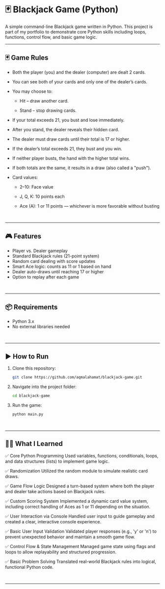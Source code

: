 # 🃏 Blackjack Game (Python)

A simple command-line Blackjack game written in Python. This project is part of my portfolio to demonstrate core Python skills including loops, functions, control flow, and basic game logic.

---

## 🃏 Game Rules

- Both the player (you) and the dealer (computer) are dealt 2 cards.

- You can see both of your cards and only one of the dealer’s cards.

- You may choose to:

  - Hit – draw another card.

  - Stand – stop drawing cards.

- If your total exceeds 21, you bust and lose immediately.

- After you stand, the dealer reveals their hidden card.

- The dealer must draw cards until their total is 17 or higher.

- If the dealer’s total exceeds 21, they bust and you win.

- If neither player busts, the hand with the higher total wins.

- If both totals are the same, it results in a draw (also called a "push").

- Card values:

  - 2–10: Face value

  - J, Q, K: 10 points each

  - Ace (A): 1 or 11 points — whichever is more favorable without busting

<br>

---


## 🎮 Features

- Player vs. Dealer gameplay
- Standard Blackjack rules (21-point system)
- Random card dealing with score updates
- Smart Ace logic: counts as 11 or 1 based on hand
- Dealer auto-draws until reaching 17 or higher
- Option to replay after each game
<br>

---


## 📦 Requirements

- Python 3.x
- No external libraries needed
<br>

---

## ▶️ How to Run

1. Clone this repository:
   ```bash
   git clone https://github.com/aqmalahamat/blackjack-game.git
   ```
2. Navigate into the project folder:  
   ```bash
   cd blackjack-game
   ```
3. Run the game:
   ```bash
   python main.py
   ```
<br>

---

## ✍🏻 What I Learned

✅ Core Python Programming
Used variables, functions, conditionals, loops, and data structures (lists) to implement game logic.

✅ Randomization
Utilized the random module to simulate realistic card draws.

✅ Game Flow Logic
Designed a turn-based system where both the player and dealer take actions based on Blackjack rules.

✅ Custom Scoring System
Implemented a dynamic card value system, including correct handling of Aces as 1 or 11 depending on the situation.

✅ User Interaction via Console
Handled user input to guide gameplay and created a clear, interactive console experience.

✅ Basic User Input Validation
Validated player responses (e.g., 'y' or 'n') to prevent unexpected behavior and maintain a smooth game flow.

✅ Control Flow & State Management
Managed game state using flags and loops to allow replayability and structured progression.

✅ Basic Problem Solving
Translated real-world Blackjack rules into logical, functional Python code.

<br>

---


